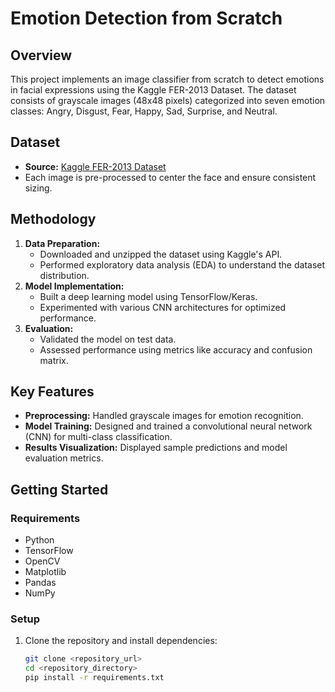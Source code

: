 # Emotion Detection from Scratch

## Overview
This project implements an image classifier from scratch to detect emotions in facial expressions using the Kaggle FER-2013 Dataset. The dataset consists of grayscale images (48x48 pixels) categorized into seven emotion classes: Angry, Disgust, Fear, Happy, Sad, Surprise, and Neutral.

## Dataset
- **Source:** [Kaggle FER-2013 Dataset](https://www.kaggle.com/datasets/msambare/fer2013)
- Each image is pre-processed to center the face and ensure consistent sizing.

## Methodology
1. **Data Preparation:** 
   - Downloaded and unzipped the dataset using Kaggle's API.
   - Performed exploratory data analysis (EDA) to understand the dataset distribution.
2. **Model Implementation:**
   - Built a deep learning model using TensorFlow/Keras.
   - Experimented with various CNN architectures for optimized performance.
3. **Evaluation:**
   - Validated the model on test data.
   - Assessed performance using metrics like accuracy and confusion matrix.

## Key Features
- **Preprocessing:** Handled grayscale images for emotion recognition.
- **Model Training:** Designed and trained a convolutional neural network (CNN) for multi-class classification.
- **Results Visualization:** Displayed sample predictions and model evaluation metrics.

## Getting Started
### Requirements
- Python
- TensorFlow
- OpenCV
- Matplotlib
- Pandas
- NumPy

### Setup
1. Clone the repository and install dependencies:
   ```bash
   git clone <repository_url>
   cd <repository_directory>
   pip install -r requirements.txt
